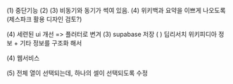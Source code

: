 (1) 중단기능
(2) 
(3) 비동기와 동기가 썩여 있음.
(4) 위키백과 요약을 이쁘게 나오도록(제스파크 활용 디자인 검토?)



(4) 세련된 ui 개선 => 플러터로 변겨
(3) supabase 저장
( ) 딥리서치 
  위키피디아 정보 + 기타 정보를 구조화 해서

(4) 웹서비스

(5) 전체 열이 선택되는데, 하나의 셀이 선택되도록 수정
